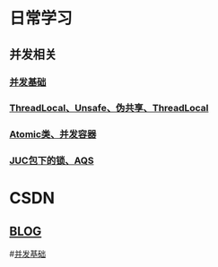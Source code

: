 # 日常学习
 ## 并发相关
  ### [并发基础](./docs/并发/并发基础.md)
  ### [ThreadLocal、Unsafe、伪共享、ThreadLocal](./docs/并发/ThreadLocal、Unsafe、伪共享、ThreadLocalRandom.md)
  ### [Atomic类、并发容器](./docs/并发/Atomic、并发容器.md)
  ### [JUC包下的锁、AQS](./docs/并发/JUC包下的锁.md)
  
 
# CSDN
 ## [BLOG](https://blog.csdn.net/elpsycongr00)

#[并发基础](./docs/并发笔记.md)